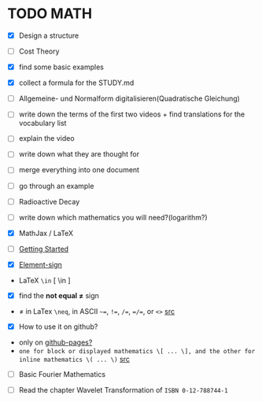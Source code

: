 TODO MATH
=========

- [x] Design a structure

- [ ] Cost Theory
 - [x] find some basic examples
 - [x] collect a formula for the STUDY.md
 - [ ] Allgemeine- und Normalform digitalisieren(Quadratische Gleichung)
 - [ ] write down the terms of the first two videos + find translations for the vocabulary list
 - [ ] explain the video
 - [ ] write down what they are thought for
  - [ ] merge everything into one document
 - [ ] go through an example

- [ ] Radioactive Decay
 - [ ] write down which mathematics you will need?(logarithm?)

- [x] MathJax / LaTeX
 - [ ] [Getting Started](http://docs.mathjax.org/en/latest/start.html)
 - [x] [Element-sign](https://en.wikipedia.org/wiki/Element_%28mathematics%29)
  - LaTeX `\in` \[ \in \]
 - [x] find the **not equal ≠** sign
  - ≠ in LaTex `\neq`, in ASCII `~=`, `!=`, `/=`, `=/=`, or `<>` [src][not-equal-sign]
 - [x] How to use it on github?
  - only on [github-pages?][mathjax-github-pages]
  - `one for block or displayed mathematics \[ ... \], and the other for inline mathematics \( ... \)` [src][mathjax-github-pages]

- [ ] Basic Fourier Mathematics
 - [ ] Read the chapter Wavelet Transformation of `ISBN 0-12-788744-1`











[not-equal-sign]: https://en.wikipedia.org/wiki/Equals_sign#Not_equal "not equal sign on the english wikipedia article for the equals sign"
[mathjax-github-pages]: https://christopherpoole.github.io/using-mathjax-on-github-pages/ "Using MathJax on Github:Pages"
